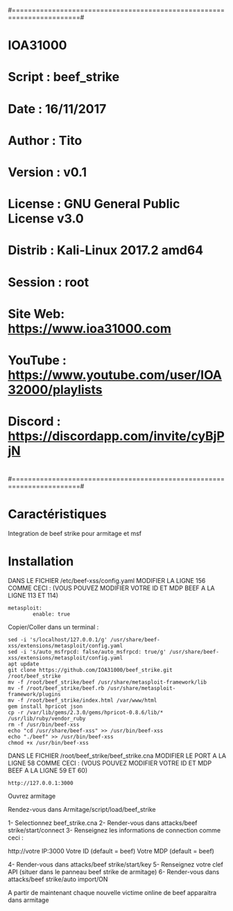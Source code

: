 #=======================================================================#
#                             IOA31000                                  #
# Script  : beef_strike                             						        #
# Date    : 16/11/2017                                                  #
# Author  : Tito                                                        #
# Version : v0.1                                                        #
# License : GNU General Public License v3.0                             #
# Distrib : Kali-Linux 2017.2 amd64                                     #
# Session : root  			      	               													#
# Site Web: https://www.ioa31000.com	             					   	        #
# YouTube : https://www.youtube.com/user/IOA32000/playlists             #
# Discord : https://discordapp.com/invite/cyBjPjN                       #
#                                                                       #
#=======================================================================#

# Caractéristiques

Integration de beef strike pour armitage et msf

# Installation

DANS LE FICHIER /etc/beef-xss/config.yaml MODIFIER LA LIGNE 156 COMME CECI :
(VOUS POUVEZ MODIFIER VOTRE ID ET MDP BEEF A LA LIGNE 113 ET 114)

	metasploit:
	        enable: true

Copier/Coller dans un terminal :

	sed -i 's/localhost/127.0.0.1/g' /usr/share/beef-xss/extensions/metasploit/config.yaml
	sed -i 's/auto_msfrpcd: false/auto_msfrpcd: true/g' /usr/share/beef-xss/extensions/metasploit/config.yaml
	apt update
	git clone https://github.com/IOA31000/beef_strike.git /root/beef_strike
	mv -f /root/beef_strike/beef /usr/share/metasploit-framework/lib
	mv -f /root/beef_strike/beef.rb /usr/share/metasploit-framework/plugins
	mv -f /root/beef_strike/index.html /var/www/html
	gem install hpricot json
	cp -r /var/lib/gems/2.3.0/gems/hpricot-0.8.6/lib/* /usr/lib/ruby/vendor_ruby
	rm -f /usr/bin/beef-xss
	echo "cd /usr/share/beef-xss" >> /usr/bin/beef-xss
	echo "./beef" >> /usr/bin/beef-xss
	chmod +x /usr/bin/beef-xss

DANS LE FICHIER /root/beef_strike/beef_strike.cna MODIFIER LE PORT A LA LIGNE 58 COMME CECI :
(VOUS POUVEZ MODIFIER VOTRE ID ET MDP BEEF A LA LIGNE 59 ET 60)

	http://127.0.0.1:3000

Ouvrez armitage

Rendez-vous dans Armitage/script/load/beef_strike

1- Selectionnez beef_strike.cna
2- Render-vous dans attacks/beef strike/start/connect
3- Renseignez les informations de connection comme ceci :

http://votre IP:3000
Votre ID (default = beef)
Votre MDP (default = beef)

4- Render-vous dans attacks/beef strike/start/key
5- Renseignez votre clef API (situer dans le panneau beef strike de armitage)
6- Render-vous dans attacks/beef strike/auto import/ON

A partir de maintenant chaque nouvelle victime online de beef apparaitra dans armitage
